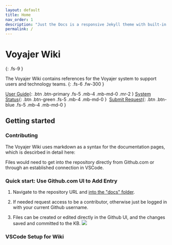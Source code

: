```yaml
---
layout: default
title: Home
nav_order: 1
description: "Just the Docs is a responsive Jekyll theme with built-in search that is easily customizable and hosted on GitHub Pages."
permalink: /
---
```


# Voyajer Wiki
{: .fs-9 }

The Voyajer Wiki contains references for the Voyajer system to support users and technology teams.
{: .fs-6 .fw-300 }

[User Guide](#getting-started){: .btn .btn-primary .fs-5 .mb-4 .mb-md-0 .mr-2 } [System Status](https://status.salesforce.com/alias/roadrebel){: .btn .btn-green .fs-5 .mb-4 .mb-md-0 } &nbsp;[Submit Request](docs/submitticket){: .btn .btn-blue .fs-5 .mb-4 .mb-md-0 }

## Getting started

### Contributing

The Voyajer Wiki uses markdown as a syntax for the documentation pages, which is descirbed in detail here:

Files would need to get into the repository directly from Github.com or through an established connection in VSCode.

### Quick start: Use Github.com UI to Add Entry

1. Navigate to the repository URL and [into the "docs" folder](https://github.com/roadrebelsarah/voyajerwiki/tree/gh-pages/docs).

2. If needed request access to be a contributor, otherwise just be logged in with your current Github username.

3. Files can be created or edited directly in the Github UI, and the changes saved and committed to the KB.
![](assets/images/addfilewiki.jpg)

### VSCode Setup for Wiki
